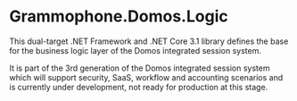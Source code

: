 # Grammophone.Domos.Logic
This dual-target .NET Framework and .NET Core 3.1 library defines the base for the business logic layer of the Domos integrated session system.

It is part of the 3rd generation of the Domos integrated session system which will support security, 
SaaS, workflow and accounting scenarios and is currently under development, not ready for production at this stage.
